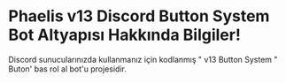 # Phaelis v13 Discord Button System Bot Altyapısı Hakkında Bilgiler!

Discord sunucularınızda kullanmanız için kodlanmış " v13 Button System " Buton' bas rol al bot'u projesidir.
